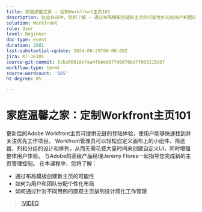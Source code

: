 ```yaml
---
title: 家居甜蜜之家 — 定制Workfront主页101
description: 在此会话中，您将了解 — 通过布局模板创建新主页的可能性如何向用户和团队分配个性化布局如何使用针对不同用例的直观主页排列设计简化工作管理
solution: Workfront
role: User
level: Beginner
doc-type: Event
duration: 2681
last-substantial-update: 2024-08-29T00:00:00Z
jira: KT-16105
source-git-commit: 5cba50018e7aa4fb0e867fd0070bd7f003215d5f
workflow-type: tm+mt
source-wordcount: '165'
ht-degree: 0%

---
```



# 家庭温馨之家：定制Workfront主页101

更新后的Adobe Workfront主页可提供无缝的登陆体验，使用户能够快速找到并关注优先工作项目。 Workfront管理员可以轻松自定义画布上的小组件、筛选器、列和分组的设计和排列，从而无需花费大量时间来创建自定义UI，同时增强整体用户体验。 与Adobe的高级产品经理Jeremy Flores一起指导您完成新的主页管理控制。 在本课程中，您将了解：

* 通过布局模板创建新主页的可能性
* 如何为用户和团队分配个性化布局
* 如何通过针对不同用例的直观主页排列设计简化工作管理

>[!VIDEO](https://video.tv.adobe.com/v/3433220/?learn=on)
